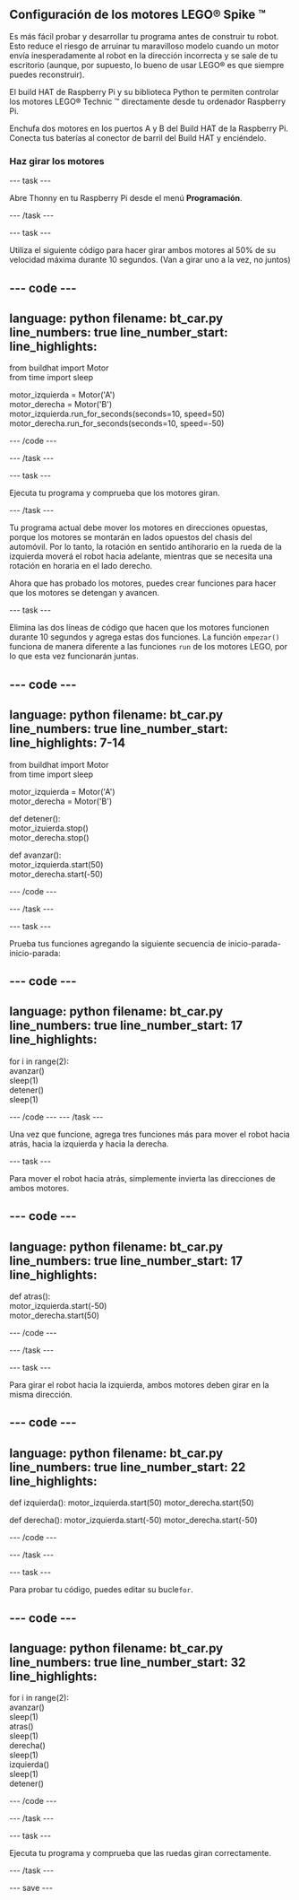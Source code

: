 ## Configuración de los motores LEGO® Spike ™

Es más fácil probar y desarrollar tu programa antes de construir tu robot. Esto reduce el riesgo de arruinar tu maravilloso modelo cuando un motor envía inesperadamente al robot en la dirección incorrecta y se sale de tu escritorio (aunque, por supuesto, lo bueno de usar LEGO® es que siempre puedes reconstruir).

El build HAT de Raspberry Pi y su biblioteca Python te permiten controlar los motores LEGO® Technic ™ directamente desde tu ordenador Raspberry Pi.

Enchufa dos motores en los puertos A y B del Build HAT de la Raspberry Pi. Conecta tus baterías al conector de barril del Build HAT y enciéndelo.

### Haz girar los motores

--- task ---

Abre Thonny en tu Raspberry Pi desde el menú **Programación**.

--- /task ---

--- task ---

Utiliza el siguiente código para hacer girar ambos motores al 50% de su velocidad máxima durante 10 segundos. (Van a girar uno a la vez, no juntos)

--- code ---
---
language: python filename: bt_car.py line_numbers: true line_number_start:
line_highlights:
---

from buildhat import Motor   
from time import sleep

motor_izquierda = Motor('A')   
motor_derecha = Motor('B')   
motor_izquierda.run_for_seconds(seconds=10, speed=50)   
motor_derecha.run_for_seconds(seconds=10, speed=-50)

--- /code ---

--- /task ---

--- task ---

Ejecuta tu programa y comprueba que los motores giran.

--- /task ---

Tu programa actual debe mover los motores en direcciones opuestas, porque los motores se montarán en lados opuestos del chasis del automóvil. Por lo tanto, la rotación en sentido antihorario en la rueda de la izquierda moverá el robot hacia adelante, mientras que se necesita una rotación en horaria en el lado derecho.

Ahora que has probado los motores, puedes crear funciones para hacer que los motores se detengan y avancen.

--- task ---

Elimina las dos líneas de código que hacen que los motores funcionen durante 10 segundos y agrega estas dos funciones. La función `empezar()` funciona de manera diferente a las funciones `run` de los motores LEGO, por lo que esta vez funcionarán juntas.

--- code ---
---
language: python filename: bt_car.py line_numbers: true line_number_start:
line_highlights: 7-14
---

from buildhat import Motor   
from time import sleep

motor_izquierda = Motor('A')    
motor_derecha = Motor('B')

def detener():    
motor_izuierda.stop()    
motor_derecha.stop()


def avanzar():     
motor_izquierda.start(50)     
motor_derecha.start(-50)


--- /code ---

--- /task ---

--- task ---

Prueba tus funciones agregando la siguiente secuencia de inicio-parada-inicio-parada:

--- code ---
---
language: python filename: bt_car.py line_numbers: true line_number_start: 17
line_highlights:
---

for i in range(2):    
avanzar()    
sleep(1)    
detener()    
sleep(1)

--- /code --- --- /task ---


Una vez que funcione, agrega tres funciones más para mover el robot hacia atrás, hacia la izquierda y hacia la derecha.

--- task ---

Para mover el robot hacia atrás, simplemente invierta las direcciones de ambos motores.

--- code ---
---
language: python filename: bt_car.py line_numbers: true line_number_start: 17
line_highlights:
---

def atras():    
motor_izquierda.start(-50)     
motor_derecha.start(50)


--- /code ---

--- /task ---

--- task ---

Para girar el robot hacia la izquierda, ambos motores deben girar en la misma dirección.

--- code ---
---
language: python filename: bt_car.py line_numbers: true line_number_start: 22
line_highlights:
---

def izquierda(): motor_izquierda.start(50) motor_derecha.start(50)


def derecha(): motor_izquierda.start(-50) motor_derecha.start(-50)


--- /code ---

--- /task ---

--- task ---

Para probar tu código, puedes editar su bucle`for`.

--- code ---
---
language: python filename: bt_car.py line_numbers: true line_number_start: 32
line_highlights:
---

for i in range(2):    
avanzar()     
sleep(1)     
atras()     
sleep(1)     
derecha()     
sleep(1)     
izquierda()      
sleep(1)      
detener()

--- /code ---

--- /task ---

--- task ---

Ejecuta tu programa y comprueba que las ruedas giran correctamente.

--- /task ---

--- save ---
